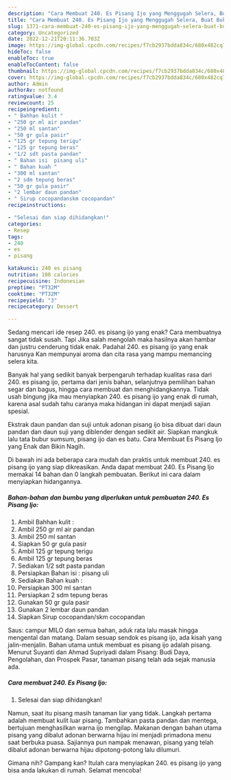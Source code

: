 ```yaml
---
description: "Cara Membuat 240. Es Pisang Ijo yang Menggugah Selera, Buat Buka Puasa Menggugah Selera"
title: "Cara Membuat 240. Es Pisang Ijo yang Menggugah Selera, Buat Buka Puasa Menggugah Selera"
slug: 1371-cara-membuat-240-es-pisang-ijo-yang-menggugah-selera-buat-buka-puasa-menggugah-selera
category: Uncategorized
date: 2022-12-21T20:11:36.703Z
image: https://img-global.cpcdn.com/recipes/f7cb2937bdda834c/680x482cq70/240-es-pisang-ijo-foto-resep-utama.jpg
hideToc: false
enableToc: true
enableTocContent: false
thumbnail: https://img-global.cpcdn.com/recipes/f7cb2937bdda834c/680x482cq70/240-es-pisang-ijo-foto-resep-utama.jpg
cover: https://img-global.cpcdn.com/recipes/f7cb2937bdda834c/680x482cq70/240-es-pisang-ijo-foto-resep-utama.jpg
author: Admin
authorAv: notfound
ratingvalue: 3.4
reviewcount: 25
recipeingredient:
- " Bahhan kulit "
- "250 gr ml air pandan"
- "250 ml santan"
- "50 gr gula pasir"
- "125 gr tepung terigu"
- "125 gr tepung beras"
- "1/2 sdt pasta pandan"
- " Bahan isi  pisang uli"
- " Bahan kuah "
- "300 ml santan"
- "2 sdm tepung beras"
- "50 gr gula pasir"
- "2 lembar daun pandan"
- " Sirup cocopandanskm cocopandan"
recipeinstructions:

- "Selesai dan siap dihidangkan!"
categories:
- Resep
tags:
- 240
- es
- pisang

katakunci: 240 es pisang 
nutrition: 108 calories
recipecuisine: Indonesian
preptime: "PT32M"
cooktime: "PT32M"
recipeyield: "3"
recipecategory: Dessert

---
```



Sedang mencari ide resep 240. es pisang ijo yang enak? Cara membuatnya sangat tidak susah. Tapi Jika salah mengolah maka hasilnya akan hambar dan justru cenderung tidak enak. Padahal 240. es pisang ijo yang enak harusnya Kan mempunyai aroma dan cita rasa yang mampu memancing selera kita.


Banyak hal yang sedikit banyak berpengaruh terhadap kualitas rasa dari 240. es pisang ijo, pertama dari jenis bahan, selanjutnya pemilihan bahan segar dan bagus, hingga cara membuat dan menghidangkannya. Tidak usah bingung jika mau menyiapkan 240. es pisang ijo yang enak di rumah, karena asal sudah tahu caranya maka hidangan ini dapat menjadi sajian spesial.

Ekstrak daun pandan dan suji untuk adonan pisang ijo bisa dibuat dari daun pandan dan daun suji yang diblender dengan sedikit air. Siapkan mangkuk lalu tata bubur sumsum, pisang ijo dan es batu. Cara Membuat Es Pisang Ijo yang Enak dan Bikin Nagih.


Di bawah ini ada beberapa cara mudah dan praktis untuk membuat 240. es pisang ijo yang siap dikreasikan. Anda dapat membuat 240. Es Pisang Ijo memakai 14 bahan dan 0 langkah pembuatan. Berikut ini cara dalam menyiapkan hidangannya.

<!--inarticleads1-->

##### Bahan-bahan dan bumbu yang diperlukan untuk pembuatan 240. Es Pisang Ijo:

1. Ambil  Bahhan kulit :
1. Ambil 250 gr ml air pandan
1. Ambil 250 ml santan
1. Siapkan 50 gr gula pasir
1. Ambil 125 gr tepung terigu
1. Ambil 125 gr tepung beras
1. Sediakan 1/2 sdt pasta pandan
1. Persiapkan  Bahan isi : pisang uli
1. Sediakan  Bahan kuah :
1. Persiapkan 300 ml santan
1. Persiapkan 2 sdm tepung beras
1. Gunakan 50 gr gula pasir
1. Gunakan 2 lembar daun pandan
1. Siapkan  Sirup cocopandan/skm cocopandan


Saus: campur MILO dan semua bahan, aduk rata lalu masak hingga mengental dan matang. Dalam sesuap sendok es pisang ijo, ada kisah yang jalin-menjalin. Bahan utama untuk membuat es pisang ijo adalah pisang. Menurut Suyanti dan Ahmad Supriyadi dalam Pisang: Budi Daya, Pengolahan, dan Prospek Pasar, tanaman pisang telah ada sejak manusia ada. 

<!--inarticleads2-->

##### Cara membuat 240. Es Pisang Ijo:


1. Selesai dan siap dihidangkan!

Namun, saat itu pisang masih tanaman liar yang tidak. Langkah pertama adalah membuat kulit luar pisang. Tambahkan pasta pandan dan mentega, bertujuan menghasilkan warna ijo mengilap. Makanan dengan bahan utama pisang yang dibalut adonan berwarna hijau ini menjadi primadona menu saat berbuka puasa. Sajiannya pun nampak menawan, pisang yang telah dibalut adonan berwarna hijau dipotong-potong lalu dilumuri. 

Gimana nih? Gampang kan? Itulah cara menyiapkan 240. es pisang ijo yang bisa anda lakukan di rumah. Selamat mencoba!
